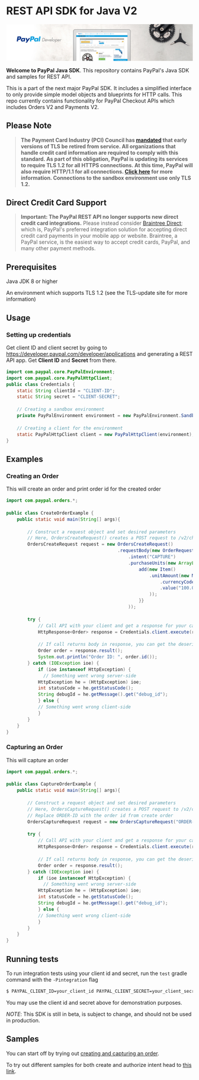 # REST API SDK for Java V2

![Home Image](homepage.jpg)

__Welcome to PayPal Java SDK__. This repository contains PayPal's Java SDK and samples for REST API.

This is a part of the next major PayPal SDK. It includes a simplified interface to only provide simple model objects and blueprints for HTTP calls. This repo currently contains functionality for PayPal Checkout APIs which includes Orders V2 and Payments V2.

## Please Note
> **The Payment Card Industry (PCI) Council has [mandated](http://blog.pcisecuritystandards.org/migrating-from-ssl-and-early-tls) that early versions of TLS be retired from service.  All organizations that handle credit card information are required to comply with this standard. As part of this obligation, PayPal is updating its services to require TLS 1.2 for all HTTPS connections. At this time, PayPal will also require HTTP/1.1 for all connections. [Click here](https://github.com/paypal/tls-update) for more information. Connections to the sandbox environment use only TLS 1.2.**

## Direct Credit Card Support
> **Important: The PayPal REST API no longer supports new direct credit card integrations.**  Please instead consider [Braintree Direct](https://www.braintreepayments.com/products/braintree-direct); which is, PayPal's preferred integration solution for accepting direct credit card payments in your mobile app or website. Braintree, a PayPal service, is the easiest way to accept credit cards, PayPal, and many other payment methods.

## Prerequisites

Java JDK 8 or higher

An environment which supports TLS 1.2 (see the TLS-update site for more information)

## Usage

### Setting up credentials
Get client ID and client secret by going to https://developer.paypal.com/developer/applications and generating a REST API app. Get <b>Client ID</b> and <b>Secret</b> from there.

```java
import com.paypal.core.PayPalEnvironment;
import com.paypal.core.PayPalHttpClient;
public class Credentials {
    static String clientId = "CLIENT-ID";
    static String secret = "CLIENT-SECRET";
    
    // Creating a sandbox environment
    private PayPalEnvironment environment = new PayPalEnvironment.Sandbox(clientId, secret);
    
    // Creating a client for the environment
    static PayPalHttpClient client = new PayPalHttpClient(environment);
}
```

## Examples
### Creating an Order
This will create an order and print order id for the created order

```java
import com.paypal.orders.*;

public class CreateOrderExample {
    public static void main(String[] args){
        
        // Construct a request object and set desired parameters
        // Here, OrdersCreateRequest() creates a POST request to /v2/checkout/orders
        OrdersCreateRequest request = new OrdersCreateRequest()
                                          .requestBody(new OrderRequest()
                                              .intent("CAPTURE")
                                              .purchaseUnits(new ArrayList<PurchaseUnitRequest> () {{
                                                  add(new Item()
                                                      .unitAmount(new Money()
                                                          .currencyCode("USD")
                                                          .value("100.00")
                                                      )); 
                                                  }}
                                              ));
        
        try {
            // Call API with your client and get a response for your call
            HttpResponse<Order> response = Credentials.client.execute(request);  
            
            // If call returns body in response, you can get the deserialized version by calling result() on the response
            Order order = response.result();
            System.out.println("Order ID: ", order.id());
        } catch (IOException ioe) {
            if (ioe instanceof HttpException) {
              // Something went wrong server-side
            HttpException he = (HttpException) ioe;
            int statusCode = he.getStatusCode();
            String debugId = he.getMessage().get("debug_id");
            } else {
            // Something went wrong client-side
            }
        }
    }
}
```

### Capturing an Order
This will capture an order
```java
import com.paypal.orders.*;

public class CaptureOrderExample {
    public static void main(String[] args){
        
        // Construct a request object and set desired parameters
        // Here, OrdersCaptureRequest() creates a POST request to /v2/checkout/orders
        // Replace ORDER-ID with the order id from create order
        OrdersCaptureRequest request = new OrdersCaptureRequest("ORDER-ID");
        
        try {
            // Call API with your client and get a response for your call
            HttpResponse<Order> response = Credentials.client.execute(request);  
            
            // If call returns body in response, you can get the deserialized version by calling result() on the response
            Order order = response.result();
        } catch (IOException ioe) {
            if (ioe instanceof HttpException) {
              // Something went wrong server-side
            HttpException he = (HttpException) ioe;
            int statusCode = he.getStatusCode();
            String debugId = he.getMessage().get("debug_id");
            } else {
            // Something went wrong client-side
            }
        }
    }
}
```
## Running tests

To run integration tests using your client id and secret, run the `test` gradle command with the `-Pintegration` flag
```sh
$ PAYPAL_CLIENT_ID=your_client_id PAYPAL_CLIENT_SECRET=your_client_secret ./gradlew clean test -Pintegration
```

You may use the client id and secret above for demonstration purposes.


*NOTE*: This SDK is still in beta, is subject to change, and should not be used in production.

## Samples

You can start off by trying out [creating and capturing an order](/checkout-sdk-sample/src/main/java/com/paypal/CaptureIntentExamples/RunAll.java).

To try out different samples for both create and authorize intent head to [this link](/checkout-sdk-sample/src/main/java/com/paypal).
